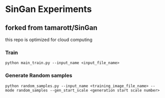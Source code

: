 # SinGan Experiments

## forked from tamarott/SinGan

this repo is optimized for cloud computing

### Train

```python main_train.py --input_name <input_file_name>```

### Generate Random samples

```python random_samples.py --input_name <training_image_file_name> --mode random_samples --gen_start_scale <generation start scale number>```
